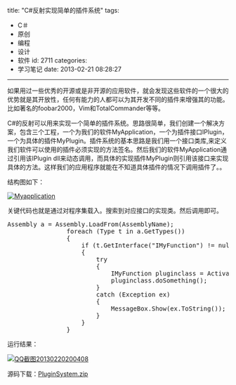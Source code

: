 title: "C#反射实现简单的插件系统"
tags:
  - C＃
  - 原创
  - 编程
  - 设计
  - 软件
id: 2711
categories:
  - 学习笔记
date: 2013-02-21 08:28:27
---

如果用过一些优秀的开源或是非开源的应用软件，就会发现这些软件的一个很大的优势就是其开放性，任何有能力的人都可以为其开发不同的插件来增强其的功能。比如著名的foobar2000，Vim和TotalCommander等等。

C#的反射可以用来实现一个简单的插件系统。思路很简单，我们创建一个解决方案，包含三个工程，一个为我们的软件MyApplication，一个为插件接口IPlugin，一个为具体的插件MyPlugin。插件系统的基本思路是我们用一个接口类库,来定义我们软件可以使用的插件必须实现的方法签名。然后我们的软件MyApplication通过引用该IPlugin dll来动态调用，而具体的实现插件MyPlugin则引用该接口来实现具体的方法。这样我们的应用程序就能在不知道具体插件的情况下调用插件了。。

结构图如下：

[![Myapplication]({{BASE_PATH}}/images/bf202a9b50d5ce497f88718743c344d8579fadf1.jpg)](http://leaverimage.b0.upaiyun.com/32896_o.jpg)

关键代码也就是通过对程序集载入。搜索到对应接口的实现类。然后调用即可。
<pre class="lang:default decode:true">Assembly a = Assembly.LoadFrom(AssemblyName);
                foreach (Type t in a.GetTypes())
                {
                    if (t.GetInterface("IMyFunction") != null)
                    {
                        try
                        {
                            IMyFunction pluginclass = Activator.CreateInstance(t) as IMyFunction;
                            pluginclass.doSomething();
                        }
                        catch (Exception ex)
                        {
                            MessageBox.Show(ex.ToString());
                        }
                    }
                }</pre>
运行结果：

[![QQ截图20130220200408]({{BASE_PATH}}/images/6c33ac761faef8c7d4beae4a478b4240cdeb7ee3.jpg)](http://leaverimage.b0.upaiyun.com/32897_o.jpg)

源码下载：[PluginSystem.zip](http://pan.baidu.com/share/link?shareid=302323&amp;uk=1493685990)